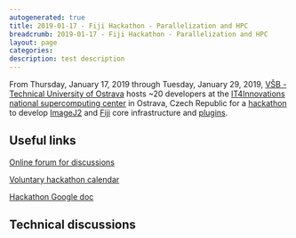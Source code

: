 ```yaml
---
autogenerated: true
title: 2019-01-17 - Fiji Hackathon - Parallelization and HPC
breadcrumb: 2019-01-17 - Fiji Hackathon - Parallelization and HPC
layout: page
categories: 
description: test description
---
```


From Thursday, January 17, 2019 through Tuesday, January 29, 2019, [VŠB - Technical University of Ostrava](https://www.vsb.cz/en/) hosts \~20 developers at the [IT4Innovations national supercomputing center](https://www.it4i.cz/?lang=en/) in Ostrava, Czech Republic for a [hackathon](hackathon ) to develop [ImageJ2](ImageJ2 ) and [Fiji](Fiji ) core infrastructure and [plugins](plugins ).

Useful links
------------

[Online forum for discussions](https://gitter.im/imagej/hackathon-Ostrava-2019)

[Voluntary hackathon calendar](https://docs.google.com/spreadsheets/d/1ueNcauhpvjgJJITgB7hCQhqpNScyE_3zUecG-BUB1TY)

[Hackathon Google doc](https://docs.google.com/document/d/1FTab99LYk5jcLZQJYOdB8PTu7SiTR9L8yvaucA7uCzs/edit)

Technical discussions
---------------------
